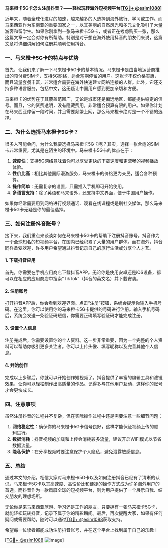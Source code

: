 **马来橙卡5G卡怎么注册抖音？——轻松玩转海外短视频平台[[TG💪+ @esim1088](https://t.me/s/esim1088)]**

近年来，随着全球化进程的加速，越来越多的人选择到海外旅行、学习或工作。而马来西亚作为东南亚的重要国家之一，以其美丽的自然风光和多元文化吸引了大量游客和留学生。如果你刚拿到一张马来橙卡5G卡，或者正在考虑购买一张，那么这篇文章一定会对你有所帮助。特别是对于想在海外使用抖音的朋友们来说，这篇文章将详细讲解如何注册并顺利使用抖音。

### 一、马来橙卡5G卡的特点与优势

首先，让我们来了解一下马来橙卡5G卡的基本情况。马来橙卡是由当地运营商推出的预付费SIM卡，支持5G网络，适合短期停留的用户。这张卡不仅价格实惠，而且流量套餐丰富，非常适合需要在海外快速建立网络连接的人群。此外，它还支持多种语言服务，包括中文，这无疑让中国用户感到更加亲切和方便。

马来橙卡的优势在于其覆盖范围广，无论是城市还是偏远地区，都能提供稳定的信号。而且，它的资费透明，没有隐藏费用，非常适合预算有限的用户。如果你计划在马来西亚停留一段时间，并且需要频繁上网，那么马来橙卡绝对是一个不错的选择。

### 二、为什么选择马来橙卡5G卡？

很多人可能会问，为什么我要选择马来橙卡5G卡呢？其实，选择一张合适的SIM卡非常重要，尤其是在陌生的环境中。马来橙卡5G卡的优点在于：

1. **速度快**：支持5G网络意味着你可以享受更快的下载速度和更流畅的视频播放体验。
2. **性价比高**：相比其他国际漫游服务，马来橙卡的价格更为亲民，适合各种预算。
3. **操作简单**：无需复杂的设置，只需插入手机即可开始使用。
4. **多语言支持**：除了英语和马来语外，还支持中文界面，便于中国用户操作。

如果你经常需要用到网络进行视频通话、观看在线课程或是刷社交媒体，那么马来橙卡5G卡无疑是你的最佳选择。

### 三、如何注册抖音账号？

接下来，我们重点来谈谈如何在马来橙卡5G卡的帮助下注册抖音账号。抖音作为一个全球知名的短视频平台，在国内已经积累了大量的用户群体。而在海外，抖音同样备受欢迎，许多用户希望通过抖音记录自己的旅行生活或分享个人才艺。

#### 1. 下载抖音应用

首先，你需要在手机应用商店下载抖音APP。无论你是使用安卓还是iOS设备，都可以在相应的应用商店中搜索“TikTok”（抖音的英文名）并下载安装。

#### 2. 注册账号

打开抖音APP后，你会看到欢迎界面。点击“注册”按钮，系统会提示你输入手机号码。在这里，你可以使用你的马来橙卡5G卡提供的号码进行注册。输入手机号码后，系统会发送一条验证码短信，你需要正确填写验证码才能完成注册。

#### 3. 设置个人信息

注册完成后，你需要设置你的个人资料。这一步非常重要，因为一个完整的个人资料可以帮助你吸引更多关注者。你可以上传头像、填写昵称以及完善其他个人信息。

#### 4. 开始创作

完成以上步骤后，你就可以开始创作短视频了。抖音提供了丰富的编辑工具和滤镜效果，让你可以轻松制作出高质量的作品。记得多与其他用户互动，这样你的账号才会更快成长。

### 四、注意事项

虽然注册抖音的过程并不复杂，但在实际操作过程中还是需要注意一些细节问题：

1. **网络稳定性**：确保你的马来橙卡5G卡信号良好，这样才能保证视频上传的顺利进行。
2. **数据消耗**：抖音视频的加载和上传会消耗较多流量，建议开启WiFi模式以节省数据流量。
3. **隐私保护**：在分享视频时要注意保护个人隐私，避免泄露敏感信息。

### 五、总结

通过本文的介绍，相信大家对马来橙卡5G卡以及如何注册抖音已经有了清晰的认识。马来橙卡5G卡以其高速度、高性价比和便捷的操作方式成为许多海外用户的首选。而抖音作为一款风靡全球的短视频平台，则为用户提供了一个展示自我、结交朋友的理想场所。

无论你是来马来西亚旅游、学习还是工作的朋友，只要拥有一张马来橙卡5G卡，就能轻松玩转抖音，记录下属于你的精彩瞬间。最后，再次提醒大家，如果有任何疑问或需要帮助，随时可以通过[TG💪+ @esim1088](https://t.me/s/esim1088)获取支持。

希望每一位读者都能成功注册抖音账号，并在这个平台上找到属于自己的乐趣！

[[TG💪+ @esim1088](https://t.me/s/esim1088) ![Image](https://i.postimg.cc/4NQfJmqS/Snipaste-2025-05-13-00-14-12.png)]